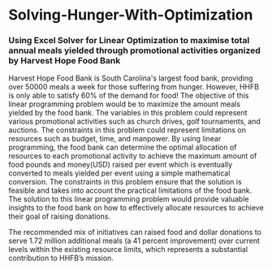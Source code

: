 # Solving-Hunger-With-Optimization
### Using Excel Solver for Linear Optimization to maximise total annual meals yielded through promotional activities organized by Harvest Hope Food Bank

Harvest Hope Food Bank is South Carolina's largest food bank, providing over 50000 meals a week for those suffering from hunger. However, HHFB is only able to satisfy 60% of the demand for food! The objective of this linear programming problem would be to maximize the amount meals yielded by the food bank. The variables in this problem could represent various promotional activities such as church drives, golf tournaments, and auctions. The constraints in this problem could represent limitations on resources such as budget, time, and manpower. By using linear programming, the food bank can determine the optimal allocation of resources to each promotional activity to achieve the maximum amount of food pounds and money(USD) raised per event which is eventually converted to meals yielded per event using a simple mathematical conversion. The constraints in this problem ensure that the solution is feasible and takes into account the practical limitations of the food bank. The solution to this linear programming problem would provide valuable insights to the food bank on how to effectively allocate resources to achieve their goal of raising donations.

The recommended mix of initiatives can raised food and dollar donations to serve 1.72 million additional meals (a 41 percent improvement) over current levels within the existing resource limits, which represents a substantial contribution to HHFB’s mission.

